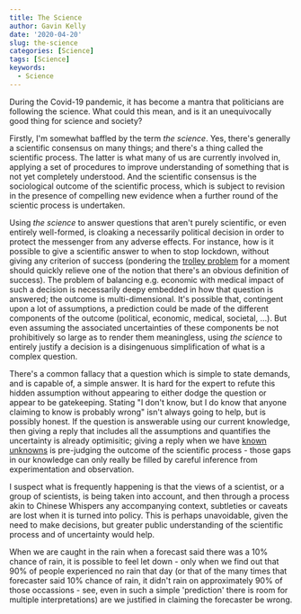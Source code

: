 ```yaml
---
title: The Science
author: Gavin Kelly
date: '2020-04-20'
slug: the-science
categories: [Science]
tags: [Science]
keywords:
  - Science
---
```

During the Covid-19 pandemic, it has become a mantra that politicians
are following the science. What could this mean, and is it an
unequivocally good thing for science and society?
<!--more-->

Firstly, I'm somewhat baffled by the term *the science*. Yes, there's
generally a scientific consensus on many things; and there's a thing
called the scientific process. The latter is what many of us are
currently involved in, applying a set of procedures to improve
understanding of something that is not yet completely understood. And
the scientific consensus is the sociological outcome of the scientific
process, which is subject to revision in the presence of compelling new
evidence when a further round of the scientic process is undertaken.

Using *the science* to answer questions that aren't purely scientific,
or even entirely well-formed, is cloaking a necessarily political
decision in order to protect the messenger from any adverse
effects. For instance, how is it possible to give a scientific answer
to when to stop lockdown, without giving any criterion of success
(pondering the [trolley
problem](https://en.wikipedia.org/wiki/Trolley_problem) for a moment
should quickly relieve one of the notion that there's an obvious
definition of success). The problem of balancing e.g. economic with
medical impact of such a decision is necessarily deepy embedded in how
that question is answered; the outcome is multi-dimensional. It's
possible that, contingent upon a lot of assumptions, a prediction
could be made of the different components of the outcome (political,
economic, medical, societal, ...). But even assuming the associated
uncertainties of these components be not prohibitively so large as to
render them meaningless, using *the science* to entirely justify a
decision is a disingenuous simplification of what is a complex
question.

There's a common fallacy that a question which is simple to state
demands, and is capable of, a simple answer. It is hard for the expert
to refute this hidden assumption without appearing to either dodge the
question or appear to be gatekeeping. Stating "I don't know, but I do
know that anyone claiming to know is probably wrong" isn't always
going to help, but is possibly honest. If the question is answerable
using our current knowledge, then giving a reply that includes all the
assumptions and quantifies the uncertainty is already optimisitic;
giving a reply when we have [known
unknowns](https://en.wikipedia.org/wiki/There_are_known_knowns) is
pre-judging the outcome of the scientific process - those gaps in our
knowledge can only really be filled by careful inference from
experimentation and observation.

I suspect what is frequently happening is that the views of a
scientist, or a group of scientists, is being taken into account, and
then through a process akin to Chinese Whispers any accompanying
context, subtleties or caveats are lost when it is turned into
policy. This is perhaps unavoidable, given the need to make decisions,
but greater public understanding of the scientific process and of
uncertainty would help. 

When we are caught in the rain when a forecast
said there was a 10% chance of rain, it is possible to feel let down -
only when we find out that 90% of people experienced no rain that day
(or that of the many times that forecaster said 10% chance of rain, it
didn't rain on approximately 90% of those occassions - see, even in
such a simple 'prediction' there is room for multiple interpretations)
are we justified in claiming the forecaster be wrong.
